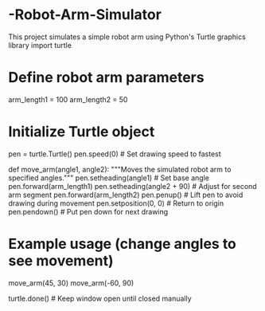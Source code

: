 # -Robot-Arm-Simulator
This project simulates a simple robot arm using Python's Turtle graphics library
import turtle

# Define robot arm parameters
arm_length1 = 100
arm_length2 = 50

# Initialize Turtle object
pen = turtle.Turtle()
pen.speed(0)  # Set drawing speed to fastest

def move_arm(angle1, angle2):
  """Moves the simulated robot arm to specified angles."""
  pen.setheading(angle1)  # Set base angle
  pen.forward(arm_length1)
  pen.setheading(angle2 + 90)  # Adjust for second arm segment
  pen.forward(arm_length2)
  pen.penup()  # Lift pen to avoid drawing during movement
  pen.setposition(0, 0)  # Return to origin
  pen.pendown()  # Put pen down for next drawing

# Example usage (change angles to see movement)
move_arm(45, 30)
move_arm(-60, 90)

turtle.done()  # Keep window open until closed manually

